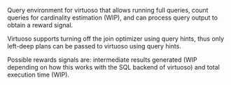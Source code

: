 Query environment for virtuoso that allows running full queries, 
count queries for cardinality estimation (WIP), and can process query output to obtain a reward signal.

Virtuoso supports turning off the join optimizer using query hints, thus only left-deep
plans can be passed to virtuoso using query hints. 

Possible rewards signals are: intermediate results generated 
(WIP depending on how this works with the SQL backend of virtuoso) and total execution time (WIP).


